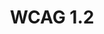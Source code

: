 ---
title: WCAG 1.2
description: "Time-based Media"
url: https://www.w3.org/TR/WCAG21/#time-based-media
---